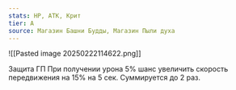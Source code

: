 ```yaml
---
stats: HP, АТК, Крит
tier: A
source: Магазин Башни Будды, Магазин Пыли духа
---
```

![[Pasted image 20250222114622.png]]

Защита ГП
При получении урона 5% шанс увеличить скорость передвижения на 15% на 5 сек. Суммируется до 2 раз.